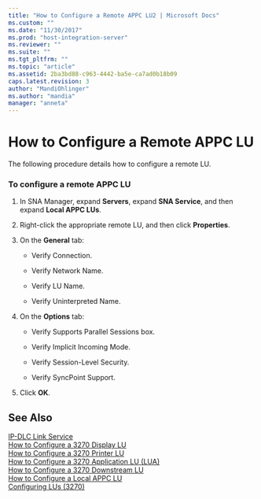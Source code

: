 ```yaml
---
title: "How to Configure a Remote APPC LU2 | Microsoft Docs"
ms.custom: ""
ms.date: "11/30/2017"
ms.prod: "host-integration-server"
ms.reviewer: ""
ms.suite: ""
ms.tgt_pltfrm: ""
ms.topic: "article"
ms.assetid: 2ba3bd88-c963-4442-ba5e-ca7ad0b18b09
caps.latest.revision: 3
author: "MandiOhlinger"
ms.author: "mandia"
manager: "anneta"
---
```

# How to Configure a Remote APPC LU
The following procedure details how to configure a remote LU.  
  
### To configure a remote APPC LU  
  
1.  In SNA Manager, expand **Servers**, expand **SNA Service**, and then expand **Local APPC LUs**.  
  
2.  Right-click the appropriate remote LU, and then click **Properties**.  
  
3.  On the **General** tab:  
  
    -   Verify Connection.  
  
    -   Verify Network Name.  
  
    -   Verify LU Name.  
  
    -   Verify Uninterpreted Name.  
  
4.  On the **Options** tab:  
  
    -   Verify Supports Parallel Sessions box.  
  
    -   Verify Implicit Incoming Mode.  
  
    -   Verify Session-Level Security.  
  
    -   Verify SyncPoint Support.  
  
5.  Click **OK**.  
  
## See Also  
 [IP-DLC Link Service](./ip-dlc-link-service2.md)   
 [How to Configure a 3270 Display LU](../core/how-to-configure-a-3270-display-lu2.md)   
 [How to Configure a 3270 Printer LU](../core/how-to-configure-a-3270-printer-lu2.md)   
 [How to Configure a 3270 Application LU (LUA)](../core/how-to-configure-a-3270-application-lu-lua-1.md)   
 [How to Configure a 3270 Downstream LU](../core/how-to-configure-a-3270-downstream-lu2.md)   
 [How to Configure a Local APPC LU](../core/how-to-configure-a-local-appc-lu1.md)   
 [Configuring LUs (3270)](../core/configuring-lus-3270-2.md)